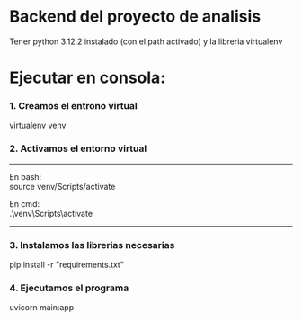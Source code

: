 # Backend del proyecto de analisis

Tener python 3.12.2 instalado (con el path activado) y la libreria virtualenv

# Ejecutar en consola:
### 1. Creamos el entrono virtual

virtualenv venv

### 2. Activamos el entorno virtual

-----------------------------

En bash:<br>
source venv/Scripts/activate

En cmd:<br>
.\venv\Scripts\activate

-----------------------------

### 3. Instalamos las librerias necesarias

pip install -r "requirements.txt"

### 4. Ejecutamos el programa

uvicorn main:app
